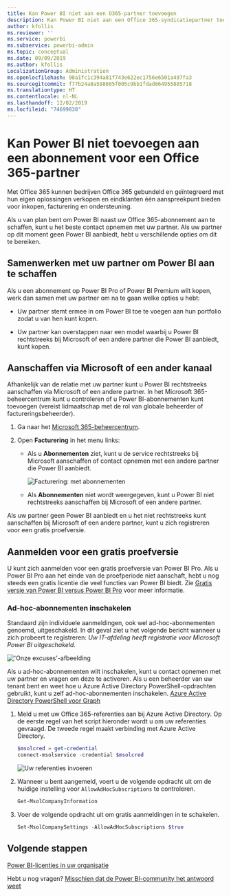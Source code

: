```yaml
---
title: Kan Power BI niet aan een O365-partner toevoegen
description: Kan Power BI niet aan een Office 365-syndicatiepartner toevoegen. Het gepubliceerde model is een aankoopmodel dat voor Office 365 wordt gebruikt.
author: kfollis
ms.reviewer: ''
ms.service: powerbi
ms.subservice: powerbi-admin
ms.topic: conceptual
ms.date: 09/09/2019
ms.author: kfollis
LocalizationGroup: Administration
ms.openlocfilehash: 98a1fc1c394a81f743e622ec1756e6501a497fa3
ms.sourcegitcommit: f77b24a8a588605f005c9bb1fdad864955885718
ms.translationtype: HT
ms.contentlocale: nl-NL
ms.lasthandoff: 12/02/2019
ms.locfileid: "74699838"
---
```

# <a name="unable-to-add-power-bi-to-office-365-partner-subscription"></a>Kan Power BI niet toevoegen aan een abonnement voor een Office 365-partner

Met Office 365 kunnen bedrijven Office 365 gebundeld en geïntegreerd met hun eigen oplossingen verkopen en eindklanten één aanspreekpunt bieden voor inkopen, facturering en ondersteuning.

Als u van plan bent om Power BI naast uw Office 365-abonnement aan te schaffen, kunt u het beste contact opnemen met uw partner. Als uw partner op dit moment geen Power BI aanbiedt, hebt u verschillende opties om dit te bereiken.

## <a name="work-with-your-partner-to-purchase-power-bi"></a>Samenwerken met uw partner om Power BI aan te schaffen

Als u een abonnement op Power BI Pro of Power BI Premium wilt kopen, werk dan samen met uw partner om na te gaan welke opties u hebt:

* Uw partner stemt ermee in om Power BI toe te voegen aan hun portfolio zodat u van hen kunt kopen.

* Uw partner kan overstappen naar een model waarbij u Power BI rechtstreeks bij Microsoft of een andere partner die Power BI aanbiedt, kunt kopen.

## <a name="purchase-from-microsoft-or-another-channel"></a>Aanschaffen via Microsoft of een ander kanaal

Afhankelijk van de relatie met uw partner kunt u Power BI rechtstreeks aanschaffen via Microsoft of een andere partner. In het Microsoft 365-beheercentrum kunt u controleren of u Power BI-abonnementen kunt toevoegen (vereist lidmaatschap met de rol van globale beheerder of factureringsbeheerder).

1. Ga naar het [Microsoft 365-beheercentrum](https://admin.microsoft.com/AdminPortal/Home#/homepage).

1. Open **Facturering** in het menu links:

    * Als u **Abonnementen** ziet, kunt u de service rechtstreeks bij Microsoft aanschaffen of contact opnemen met een andere partner die Power BI aanbiedt.

        ![Facturering: met abonnementen](media/service-admin-syndication-partner/billingsub.png)

    * Als **Abonnementen** niet wordt weergegeven, kunt u Power BI niet rechtstreeks aanschaffen bij Microsoft of een andere partner.

Als uw partner geen Power BI aanbiedt en u het niet rechtstreeks kunt aanschaffen bij Microsoft of een andere partner, kunt u zich registreren voor een gratis proefversie.

## <a name="sign-up-for-a-free-trial"></a>Aanmelden voor een gratis proefversie

U kunt zich aanmelden voor een gratis proefversie van Power BI Pro. Als u Power BI Pro aan het einde van de proefperiode niet aanschaft, hebt u nog steeds een gratis licentie die veel functies van Power BI biedt. Zie [Gratis versie van Power BI versus Power BI Pro](service-features-license-type.md) voor meer informatie.

### <a name="enable-ad-hoc-subscriptions"></a>Ad-hoc-abonnementen inschakelen

Standaard zijn individuele aanmeldingen, ook wel ad-hoc-abonnementen genoemd, uitgeschakeld. In dit geval ziet u het volgende bericht wanneer u zich probeert te registreren: *Uw IT-afdeling heeft registratie voor Microsoft Power BI uitgeschakeld*.

!['Onze excuses'-afbeelding](media/service-admin-syndication-partner/sorry.png)

Als u ad-hoc-abonnementen wilt inschakelen, kunt u contact opnemen met uw partner en vragen om deze te activeren. Als u een beheerder van uw tenant bent en weet hoe u Azure Active Directory PowerShell-opdrachten gebruikt, kunt u zelf ad-hoc-abonnementen inschakelen. [Azure Active Directory PowerShell voor Graph](/powershell/azure/active-directory/install-adv2/)

1. Meld u met uw Office 365-referenties aan bij Azure Active Directory. Op de eerste regel van het script hieronder wordt u om uw referenties gevraagd. De tweede regel maakt verbinding met Azure Active Directory.

    ```powershell
    $msolcred = get-credential
    connect-msolservice -credential $msolcred
    ```

    ![Uw referenties invoeren](media/service-admin-syndication-partner/aad-signin.png)

1. Wanneer u bent aangemeld, voert u de volgende opdracht uit om de huidige instelling voor `AllowAdHocSubscriptions` te controleren.

    ```powershell
    Get-MsolCompanyInformation
    ```

1. Voer de volgende opdracht uit om gratis aanmeldingen in te schakelen.

    ```powershell
    Set-MsolCompanySettings -AllowAdHocSubscriptions $true
    ```

## <a name="next-steps"></a>Volgende stappen

[Power BI-licenties in uw organisatie](service-admin-licensing-organization.md)

Hebt u nog vragen? [Misschien dat de Power BI-community het antwoord weet](https://community.powerbi.com/)